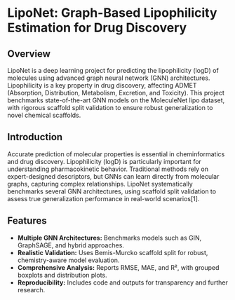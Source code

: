 # LipoNet: Graph-Based Lipophilicity Estimation for Drug Discovery

## Overview

LipoNet is a deep learning project for predicting the lipophilicity (logD) of molecules using advanced graph neural network (GNN) architectures.
Lipophilicity is a key property in drug discovery, affecting ADMET (Absorption, Distribution, Metabolism, Excretion, and Toxicity). 
This project benchmarks state-of-the-art GNN models on the MoleculeNet lipo dataset, with rigorous scaffold split validation to ensure robust generalization to novel chemical scaffolds.


## Introduction

Accurate prediction of molecular properties is essential in cheminformatics and drug discovery. Lipophilicity (logD) is particularly important for understanding pharmacokinetic behavior. Traditional methods rely on expert-designed descriptors, but GNNs can learn directly from molecular graphs, capturing complex relationships. LipoNet systematically benchmarks several GNN architectures, using scaffold split validation to assess true generalization performance in real-world scenarios[1].

## Features

- **Multiple GNN Architectures:** Benchmarks models such as GIN, GraphSAGE, and hybrid approaches.
- **Realistic Validation:** Uses Bemis-Murcko scaffold split for robust, chemistry-aware model evaluation.
- **Comprehensive Analysis:** Reports RMSE, MAE, and R², with grouped boxplots and distribution plots.
- **Reproducibility:** Includes code and outputs for transparency and further research.

